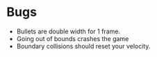 # Bugs

- Bullets are double width for 1 frame.
- Going out of bounds crashes the game
- Boundary collisions should reset your velocity.
